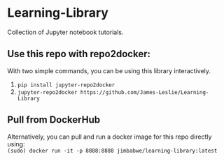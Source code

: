 # Learning-Library
Collection of Jupyter notebook tutorials.

## Use this repo with repo2docker:
With two simple commands, you can be using this library interactively.
  1. `pip install jupyter-repo2docker`
  2. `jupyter-repo2docker https://github.com/James-Leslie/Learning-Library`

## Pull from DockerHub
Alternatively, you can pull and run a docker image for this repo directly using:   
`(sudo) docker run -it -p 8888:8888 jimbabwe/learning-library:latest`
